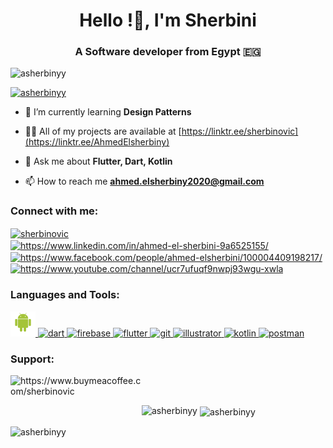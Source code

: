 <h1 align="center">Hello !👋, I'm Sherbini</h1>
<h3 align="center">A Software developer from Egypt 🇪🇬</h3>

<p align="left"> <img src="https://komarev.com/ghpvc/?username=asherbinyy&label=Profile%20views&color=0e75b6&style=flat" alt="asherbinyy" /> </p>

<p align="left"> <a href="https://github.com/ryo-ma/github-profile-trophy"><img src="https://github-profile-trophy.vercel.app/?username=asherbinyy" alt="asherbinyy" /></a> </p>

- 🌱 I’m currently learning **Design Patterns**

- 👨‍💻 All of my projects are available at [https://linktr.ee/sherbinovic](https://linktr.ee/AhmedElsherbiny)

- 💬 Ask me about **Flutter, Dart, Kotlin**

- 📫 How to reach me **ahmed.elsherbiny2020@gmail.com**

<h3 align="left">Connect with me:</h3>
<p align="left">
<a href="https://twitter.com/sherbinovic" target="blank"><img align="center" src="https://raw.githubusercontent.com/rahuldkjain/github-profile-readme-generator/master/src/images/icons/Social/twitter.svg" alt="sherbinovic" height="30" width="40" /></a>
<a href="https://linkedin.com/in/https://www.linkedin.com/in/ahmed-el-sherbini-9a6525155/" target="blank"><img align="center" src="https://raw.githubusercontent.com/rahuldkjain/github-profile-readme-generator/master/src/images/icons/Social/linked-in-alt.svg" alt="https://www.linkedin.com/in/ahmed-el-sherbini-9a6525155/" height="30" width="40" /></a>
<a href="https://fb.com/https://www.facebook.com/people/ahmed-elsherbini/100004409198217/" target="blank"><img align="center" src="https://raw.githubusercontent.com/rahuldkjain/github-profile-readme-generator/master/src/images/icons/Social/facebook.svg" alt="https://www.facebook.com/people/ahmed-elsherbini/100004409198217/" height="30" width="40" /></a>
<a href="https://www.youtube.com/c/https://www.youtube.com/channel/ucr7ufuqf9nwpj93wgu-xwla" target="blank"><img align="center" src="https://raw.githubusercontent.com/rahuldkjain/github-profile-readme-generator/master/src/images/icons/Social/youtube.svg" alt="https://www.youtube.com/channel/ucr7ufuqf9nwpj93wgu-xwla" height="30" width="40" /></a>
</p>

<h3 align="left">Languages and Tools:</h3>
<p align="left"> <a href="https://developer.android.com" target="_blank" rel="noreferrer"> <img src="https://raw.githubusercontent.com/devicons/devicon/master/icons/android/android-original-wordmark.svg" alt="android" width="40" height="40"/> </a> <a href="https://dart.dev" target="_blank" rel="noreferrer"> <img src="https://www.vectorlogo.zone/logos/dartlang/dartlang-icon.svg" alt="dart" width="40" height="40"/> </a> <a href="https://firebase.google.com/" target="_blank" rel="noreferrer"> <img src="https://www.vectorlogo.zone/logos/firebase/firebase-icon.svg" alt="firebase" width="40" height="40"/> </a> <a href="https://flutter.dev" target="_blank" rel="noreferrer"> <img src="https://www.vectorlogo.zone/logos/flutterio/flutterio-icon.svg" alt="flutter" width="40" height="40"/> </a> <a href="https://git-scm.com/" target="_blank" rel="noreferrer"> <img src="https://www.vectorlogo.zone/logos/git-scm/git-scm-icon.svg" alt="git" width="40" height="40"/> </a> <a href="https://www.adobe.com/in/products/illustrator.html" target="_blank" rel="noreferrer"> <img src="https://www.vectorlogo.zone/logos/adobe_illustrator/adobe_illustrator-icon.svg" alt="illustrator" width="40" height="40"/> </a> <a href="https://kotlinlang.org" target="_blank" rel="noreferrer"> <img src="https://www.vectorlogo.zone/logos/kotlinlang/kotlinlang-icon.svg" alt="kotlin" width="40" height="40"/> </a> <a href="https://postman.com" target="_blank" rel="noreferrer"> <img src="https://www.vectorlogo.zone/logos/getpostman/getpostman-icon.svg" alt="postman" width="40" height="40"/> </a> </p>

<h3 align="left">Support:</h3>
<p><a href="https://www.buymeacoffee.com/https://www.buymeacoffee.com/sherbinovic"> <img align="left" src="https://cdn.buymeacoffee.com/buttons/v2/default-yellow.png" height="50" width="210" alt="https://www.buymeacoffee.com/sherbinovic" /></a></p><br><br>

<p><img align="left" src="https://github-readme-stats.vercel.app/api/top-langs?username=asherbinyy&show_icons=true&locale=en&layout=compact" alt="asherbinyy" /></p>

<p>&nbsp;<img align="center" src="https://github-readme-stats.vercel.app/api?username=asherbinyy&show_icons=true&locale=en" alt="asherbinyy" /></p>

<p><img align="center" src="https://github-readme-streak-stats.herokuapp.com/?user=asherbinyy&" alt="asherbinyy" /></p>
